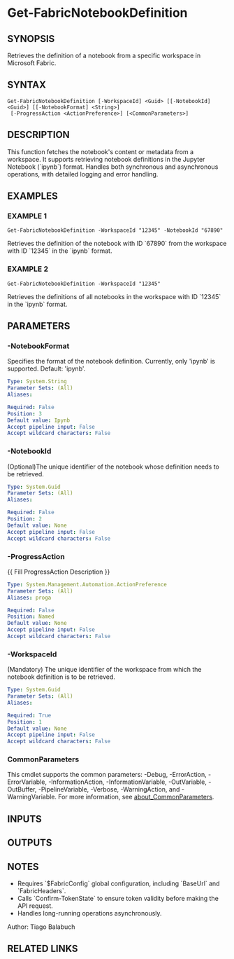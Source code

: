 ﻿---
external help file: FabricTools-help.xml
Module Name: FabricTools
online version: https://learn.microsoft.com/en-us/rest/api/fabric/eventhouse/items/list-eventhouses?tabs=HTTP
schema: 2.0.0
---

# Get-FabricNotebookDefinition

## SYNOPSIS
Retrieves the definition of a notebook from a specific workspace in Microsoft Fabric.

## SYNTAX

```
Get-FabricNotebookDefinition [-WorkspaceId] <Guid> [[-NotebookId] <Guid>] [[-NotebookFormat] <String>]
 [-ProgressAction <ActionPreference>] [<CommonParameters>]
```

## DESCRIPTION
This function fetches the notebook's content or metadata from a workspace.
It supports retrieving notebook definitions in the Jupyter Notebook (\`ipynb\`) format.
Handles both synchronous and asynchronous operations, with detailed logging and error handling.

## EXAMPLES

### EXAMPLE 1
```
Get-FabricNotebookDefinition -WorkspaceId "12345" -NotebookId "67890"
```

Retrieves the definition of the notebook with ID \`67890\` from the workspace with ID \`12345\` in the \`ipynb\` format.

### EXAMPLE 2
```
Get-FabricNotebookDefinition -WorkspaceId "12345"
```

Retrieves the definitions of all notebooks in the workspace with ID \`12345\` in the \`ipynb\` format.

## PARAMETERS

### -NotebookFormat
Specifies the format of the notebook definition.
Currently, only 'ipynb' is supported.
Default: 'ipynb'.

```yaml
Type: System.String
Parameter Sets: (All)
Aliases:

Required: False
Position: 3
Default value: Ipynb
Accept pipeline input: False
Accept wildcard characters: False
```

### -NotebookId
(Optional)The unique identifier of the notebook whose definition needs to be retrieved.

```yaml
Type: System.Guid
Parameter Sets: (All)
Aliases:

Required: False
Position: 2
Default value: None
Accept pipeline input: False
Accept wildcard characters: False
```

### -ProgressAction
{{ Fill ProgressAction Description }}

```yaml
Type: System.Management.Automation.ActionPreference
Parameter Sets: (All)
Aliases: proga

Required: False
Position: Named
Default value: None
Accept pipeline input: False
Accept wildcard characters: False
```

### -WorkspaceId
(Mandatory) The unique identifier of the workspace from which the notebook definition is to be retrieved.

```yaml
Type: System.Guid
Parameter Sets: (All)
Aliases:

Required: True
Position: 1
Default value: None
Accept pipeline input: False
Accept wildcard characters: False
```

### CommonParameters
This cmdlet supports the common parameters: -Debug, -ErrorAction, -ErrorVariable, -InformationAction, -InformationVariable, -OutVariable, -OutBuffer, -PipelineVariable, -Verbose, -WarningAction, and -WarningVariable. For more information, see [about_CommonParameters](http://go.microsoft.com/fwlink/?LinkID=113216).

## INPUTS

## OUTPUTS

## NOTES
- Requires \`$FabricConfig\` global configuration, including \`BaseUrl\` and \`FabricHeaders\`.
- Calls \`Confirm-TokenState\` to ensure token validity before making the API request.
- Handles long-running operations asynchronously.

Author: Tiago Balabuch

## RELATED LINKS
